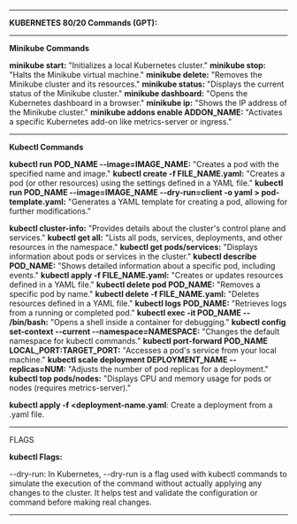 __________________________________________________________________________________________________________________

**KUBERNETES 80/20 Commands (GPT):**
_________________________________________________________________________________________________________________

**Minikube Commands**

**minikube start:** "Initializes a local Kubernetes cluster."
**minikube stop:** "Halts the Minikube virtual machine."
**minikube delete:** "Removes the Minikube cluster and its resources."
**minikube status:** "Displays the current status of the Minikube cluster."
**minikube dashboard:** "Opens the Kubernetes dashboard in a browser."
**minikube ip:** "Shows the IP address of the Minikube cluster."
**minikube addons enable ADDON_NAME:** "Activates a specific Kubernetes add-on like metrics-server or ingress."


__________________________________________________________________________________________________________________

**Kubectl Commands**

**kubectl run POD_NAME --image=IMAGE_NAME:** "Creates a pod with the specified name and image."
**kubectl create -f FILE_NAME.yaml:** "Creates a pod (or other resources) using the settings defined in a YAML file."
**kubectl run POD_NAME --image=IMAGE_NAME --dry-run=client -o yaml > pod-template.yaml:** "Generates a YAML template for creating a pod, allowing for further modifications."

**kubectl cluster-info:** "Provides details about the cluster's control plane and services."
**kubectl get all:** "Lists all pods, services, deployments, and other resources in the namespace."
**kubectl get pods/services:** "Displays information about pods or services in the cluster."
**kubectl describe POD_NAME:** "Shows detailed information about a specific pod, including events."
**kubectl apply -f FILE_NAME.yaml:** "Creates or updates resources defined in a YAML file."
**kubectl delete pod POD_NAME:** "Removes a specific pod by name."
**kubectl delete -f FILE_NAME.yaml:** "Deletes resources defined in a YAML file."
**kubectl logs POD_NAME:** "Retrieves logs from a running or completed pod."
**kubectl exec -it POD_NAME -- /bin/bash:** "Opens a shell inside a container for debugging."
**kubectl config set-context --current --namespace=NAMESPACE:** "Changes the default namespace for kubectl commands."
**kubectl port-forward POD_NAME LOCAL_PORT:TARGET_PORT:** "Accesses a pod's service from your local machine."
**kubectl scale deployment DEPLOYMENT_NAME --replicas=NUM:** "Adjusts the number of pod replicas for a deployment."
**kubectl top pods/nodes:** "Displays CPU and memory usage for pods or nodes (requires metrics-server)."

**kubectl apply -f <deployment-name.yaml**: Create a deployment from a .yaml file.


__________________________________________________________________________________________________________________

FLAGS

**kubectl Flags:**

--dry-run: In Kubernetes, --dry-run is a flag used with kubectl commands to simulate the execution of the 
command without actually applying any changes to the cluster. It helps test and validate the 
configuration or command before making real changes.


__________________________________________________________________________________________________________________